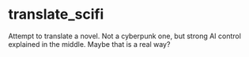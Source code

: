 # translate_scifi
Attempt to translate a novel. Not a cyberpunk one, but strong AI control explained in the middle. Maybe that is a real way?

